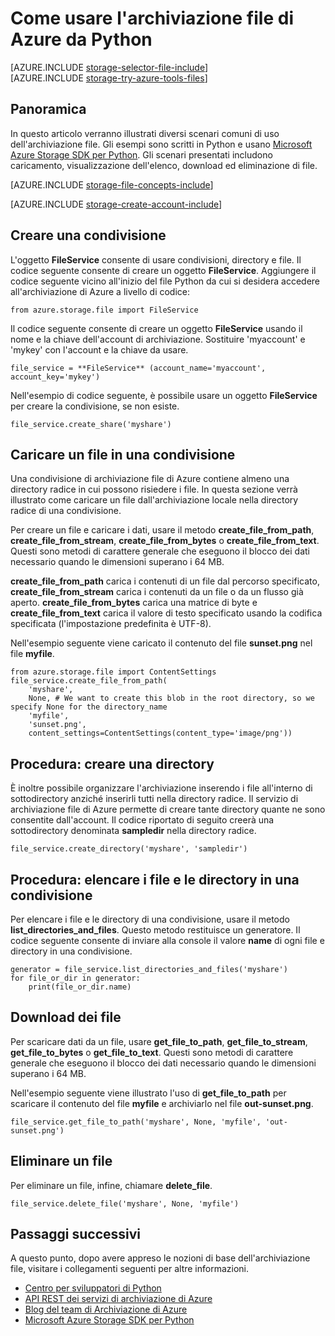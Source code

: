 <properties
	pageTitle="Come usare l'archiviazione file da Python | Microsoft Azure"
	description="Informazioni su come usare l'archiviazione file di Azure da Python per caricare, elencare, scaricare ed eliminare file."
	services="storage"
	documentationCenter="python"
	authors="robinsh"
	manager="carmonm"
	editor="tysonn"/> 

<tags
	ms.service="storage"
	ms.workload="storage"
	ms.tgt_pltfrm="na"
	ms.devlang="python"
	ms.topic="article"
	ms.date="09/20/2016"
	ms.author="minet;robinsh"/> 

# Come usare l'archiviazione file di Azure da Python

[AZURE.INCLUDE [storage-selector-file-include](../../includes/storage-selector-file-include.md)] <br/> [AZURE.INCLUDE [storage-try-azure-tools-files](../../includes/storage-try-azure-tools-files.md)]

## Panoramica

In questo articolo verranno illustrati diversi scenari comuni di uso dell'archiviazione file. Gli esempi sono scritti in Python e usano [Microsoft Azure Storage SDK per Python]. Gli scenari presentati includono caricamento, visualizzazione dell'elenco, download ed eliminazione di file.

[AZURE.INCLUDE [storage-file-concepts-include](../../includes/storage-file-concepts-include.md)]

[AZURE.INCLUDE [storage-create-account-include](../../includes/storage-create-account-include.md)]

## Creare una condivisione

L'oggetto **FileService** consente di usare condivisioni, directory e file. Il codice seguente consente di creare un oggetto **FileService**. Aggiungere il codice seguente vicino all'inizio del file Python da cui si desidera accedere all'archiviazione di Azure a livello di codice:

	from azure.storage.file import FileService

Il codice seguente consente di creare un oggetto **FileService** usando il nome e la chiave dell'account di archiviazione. Sostituire 'myaccount' e 'mykey' con l'account e la chiave da usare.

	file_service = **FileService** (account_name='myaccount', account_key='mykey')

Nell'esempio di codice seguente, è possibile usare un oggetto **FileService** per creare la condivisione, se non esiste.

	file_service.create_share('myshare')

## Caricare un file in una condivisione

Una condivisione di archiviazione file di Azure contiene almeno una directory radice in cui possono risiedere i file. In questa sezione verrà illustrato come caricare un file dall'archiviazione locale nella directory radice di una condivisione.

Per creare un file e caricare i dati, usare il metodo **create\_file\_from\_path**, **create\_file\_from\_stream**, **create\_file\_from\_bytes** o **create\_file\_from\_text**. Questi sono metodi di carattere generale che eseguono il blocco dei dati necessario quando le dimensioni superano i 64 MB.

**create\_file\_from\_path** carica i contenuti di un file dal percorso specificato, **create\_file\_from\_stream** carica i contenuti da un file o da un flusso già aperto. **create\_file\_from\_bytes** carica una matrice di byte e **create\_file\_from\_text** carica il valore di testo specificato usando la codifica specificata (l'impostazione predefinita è UTF-8).

Nell'esempio seguente viene caricato il contenuto del file **sunset.png** nel file **myfile**.

	from azure.storage.file import ContentSettings
	file_service.create_file_from_path(
        'myshare',
        None, # We want to create this blob in the root directory, so we specify None for the directory_name
        'myfile',
        'sunset.png',
        content_settings=ContentSettings(content_type='image/png'))

## Procedura: creare una directory

È inoltre possibile organizzare l'archiviazione inserendo i file all'interno di sottodirectory anziché inserirli tutti nella directory radice. Il servizio di archiviazione file di Azure permette di creare tante directory quante ne sono consentite dall'account. Il codice riportato di seguito creerà una sottodirectory denominata **sampledir** nella directory radice.

	file_service.create_directory('myshare', 'sampledir')

## Procedura: elencare i file e le directory in una condivisione

Per elencare i file e le directory di una condivisione, usare il metodo **list\_directories\_and\_files**. Questo metodo restituisce un generatore. Il codice seguente consente di inviare alla console il valore **name** di ogni file e directory in una condivisione.

	generator = file_service.list_directories_and_files('myshare')
	for file_or_dir in generator:
		print(file_or_dir.name)

## Download dei file

Per scaricare dati da un file, usare **get\_file\_to\_path**, **get\_file\_to\_stream**, **get\_file\_to\_bytes** o **get\_file\_to\_text**. Questi sono metodi di carattere generale che eseguono il blocco dei dati necessario quando le dimensioni superano i 64 MB.

Nell'esempio seguente viene illustrato l'uso di **get\_file\_to\_path** per scaricare il contenuto del file **myfile** e archiviarlo nel file **out-sunset.png**.

	file_service.get_file_to_path('myshare', None, 'myfile', 'out-sunset.png')

## Eliminare un file

Per eliminare un file, infine, chiamare **delete\_file**.

	file_service.delete_file('myshare', None, 'myfile')

## Passaggi successivi

A questo punto, dopo avere appreso le nozioni di base dell'archiviazione file, visitare i collegamenti seguenti per altre informazioni.

- [Centro per sviluppatori di Python](/develop/python/)
- [API REST dei servizi di archiviazione di Azure](http://msdn.microsoft.com/library/azure/dd179355)
- [Blog del team di Archiviazione di Azure]
- [Microsoft Azure Storage SDK per Python]

[Blog del team di Archiviazione di Azure]: http://blogs.msdn.com/b/windowsazurestorage/
[Microsoft Azure Storage SDK per Python]: https://github.com/Azure/azure-storage-python

<!---HONumber=AcomDC_0921_2016-->